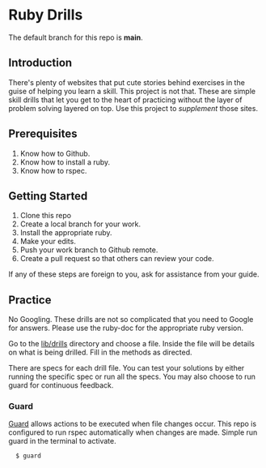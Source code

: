 # Ruby Drills

The default branch for this repo is **main**.

## Introduction
There's plenty of websites that put cute stories behind exercises in the guise of helping you
learn a skill. This project is not that. These are simple skill drills that let you get to the
heart of practicing without the layer of problem solving layered on top. Use this project to
_supplement_ those sites.

## Prerequisites

1. Know how to Github.
1. Know how to install a ruby.
1. Know how to rspec.

## Getting Started

1. Clone this repo
1. Create a local branch for your work.
1. Install the appropriate ruby.
1. Make your edits.
1. Push your work branch to Github remote.
1. Create a pull request so that others can review your code.

If any of these steps are foreign to you, ask for assistance from your guide.

## Practice

No Googling. These drills are not so complicated that you need to Google for answers. Please
use the ruby-doc for the appropriate ruby version.

Go to the [lib/drills](lib/drills) directory and choose a file. Inside the file will be details
on what is being drilled. Fill in the methods as directed.

There are specs for each drill file. You can test your solutions by either running the specific spec or run
all the specs. You may also choose to run guard for continuous feedback.

### Guard

[Guard](https://github.com/guard/guard) allows actions to be executed when file changes occur. This repo is
configured to run rspec automatically when changes are made. Simple run guard in the terminal to activate.

```shell script
  $ guard
```
